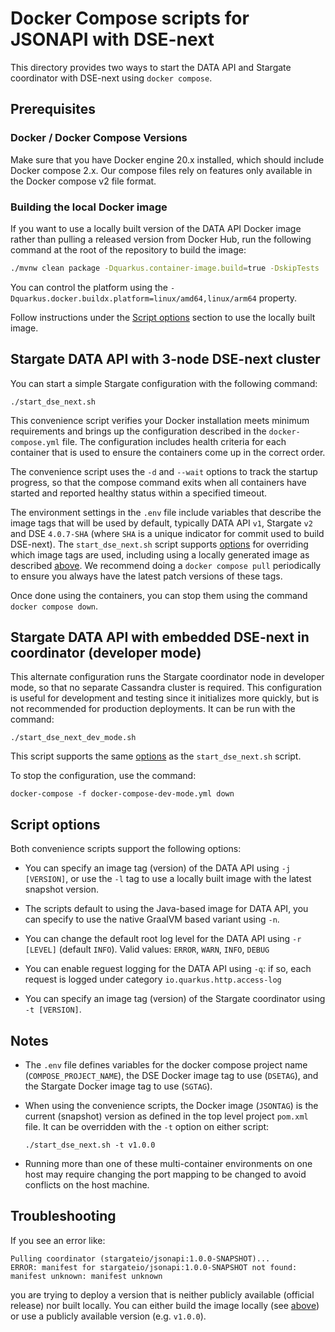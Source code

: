 # Docker Compose scripts for JSONAPI with DSE-next

This directory provides two ways to start the DATA API and Stargate coordinator with DSE-next using `docker compose`.

## Prerequisites

### Docker / Docker Compose Versions

Make sure that you have Docker engine 20.x installed, which should include Docker compose 2.x. Our compose files rely on features only available in the Docker compose v2 file format.

### Building the local Docker image
If you want to use a locally built version of the DATA API Docker image rather than pulling a released version from Docker Hub, run the following command at the root of the repository to build the image:

```bash
./mvnw clean package -Dquarkus.container-image.build=true -DskipTests
```

You can control the platform using the `-Dquarkus.docker.buildx.platform=linux/amd64,linux/arm64` property.

Follow instructions under the [Script options](#script-options) section to use the locally built image.

## Stargate DATA API with 3-node DSE-next cluster

You can start a simple Stargate configuration with the following command:

```
./start_dse_next.sh
``` 

This convenience script verifies your Docker installation meets minimum requirements and brings up the configuration described in the `docker-compose.yml` file. The configuration includes health criteria for each container that is used to ensure the containers come up in the correct order.

The convenience script uses the `-d` and `--wait` options to track the startup progress, so that the compose command exits when all containers have started and reported healthy status within a specified timeout. 

The environment settings in the `.env` file include variables that describe the image tags that will be used by default, typically DATA API `v1`, Stargate `v2` and DSE `4.0.7-SHA` (where `SHA` is a unique indicator for commit used to build DSE-next). The `start_dse_next.sh` script supports [options](#script-options) for overriding which image tags are used, including using a locally generated image as described [above](#building-the-local-docker-image).
We recommend doing a `docker compose pull` periodically to ensure you always have the latest patch versions of these tags.

Once done using the containers, you can stop them using the command `docker compose down`.

## Stargate DATA API with embedded DSE-next in coordinator (developer mode)

This alternate configuration runs the Stargate coordinator node in developer mode, so that no separate Cassandra cluster is required.
This configuration is useful for development and testing since it initializes more quickly, but is not recommended for production deployments. It can be run with the command:

```
./start_dse_next_dev_mode.sh
``` 

This script supports the same [options](#script-options) as the `start_dse_next.sh` script. 

To stop the configuration, use the command:

```
docker-compose -f docker-compose-dev-mode.yml down
``` 

## Script options

Both convenience scripts support the following options:

* You can specify an image tag (version) of the DATA API using `-j [VERSION]`, or use the `-l` tag to use a locally built image with the latest snapshot version. 

* The scripts default to using the Java-based image for DATA API, you can specify to use the native GraalVM based variant using `-n`.

* You can change the default root log level for the DATA API using `-r [LEVEL]` (default `INFO`). Valid values: `ERROR`, `WARN`, `INFO`, `DEBUG`

* You can enable reguest logging for the DATA API using `-q`: if so, each request is logged under category `io.quarkus.http.access-log`

* You can specify an image tag (version) of the Stargate coordinator using `-t [VERSION]`.

## Notes

* The `.env` file defines variables for the docker compose project name (`COMPOSE_PROJECT_NAME`),
 the DSE Docker image tag to use (`DSETAG`), and the Stargate Docker image tag to use (`SGTAG`).

* When using the convenience scripts, the Docker image (`JSONTAG`) is the current (snapshot) version as defined in the top level project `pom.xml` file. It can be overridden with the `-t` option on either script:

  `./start_dse_next.sh -t v1.0.0`

* Running more than one of these multi-container environments on one host may require changing the port mapping to be changed to avoid conflicts on the host machine.

## Troubleshooting

If you see an error like:
```
Pulling coordinator (stargateio/jsonapi:1.0.0-SNAPSHOT)...
ERROR: manifest for stargateio/jsonapi:1.0.0-SNAPSHOT not found: manifest unknown: manifest unknown
```

you are trying to deploy a version that is neither publicly available (official release) nor built locally. You can either build the image locally (see [above](#building-the-local-docker-image)) or use a publicly available version (e.g. `v1.0.0`).

